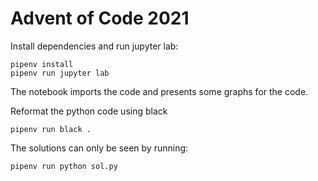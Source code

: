 # Advent of Code 2021


Install dependencies and run jupyter lab:

```shell
pipenv install
pipenv run jupyter lab
```

The notebook imports the code and presents some graphs for the code.

Reformat the python code using black

```shell
pipenv run black .
```

The solutions can only be seen by running:

```shell
pipenv run python sol.py
```
